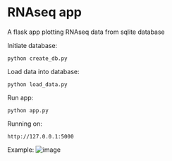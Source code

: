 # RNAseq app
A flask app plotting RNAseq data from sqlite database

Initiate database:   
```
python create_db.py
```

Load data into database:   
```
python load_data.py
```

Run app:   
```
python app.py
```

Running on:   
```
http://127.0.0.1:5000
```

Example:
![image](https://github.com/user-attachments/assets/1dd40760-af15-4155-a6a2-bebfe51adf34)
